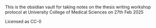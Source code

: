 This is the obsidian vault for taking notes on the thesis writing workshop protocol at University College of Medical Sciences on 27th Feb 2025

Licensed as CC-0